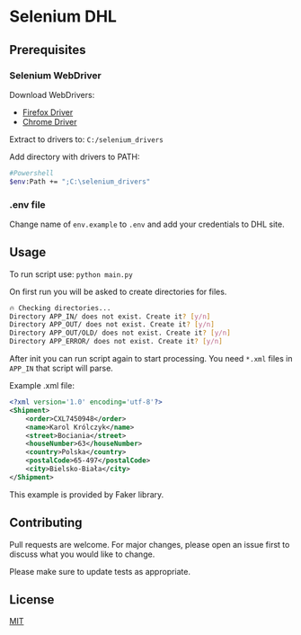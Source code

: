 # Selenium DHL

## Prerequisites

### Selenium WebDriver

Download WebDrivers:
* [Firefox Driver](https://github.com/mozilla/geckodriver/releases)
* [Chrome Driver](https://chromedriver.chromium.org/downloads)

Extract to drivers to: `C:/selenium_drivers`


Add directory with drivers to PATH:

```bash
#Powershell
$env:Path += ";C:\selenium_drivers"
```
### .env file
Change name of `env.example` to `.env` and add your credentials to DHL site.


## Usage
To run script use: `python main.py`

On first run you will be asked to create directories for files.
```bash
🔥 Checking directories...
Directory APP_IN/ does not exist. Create it? [y/n]
Directory APP_OUT/ does not exist. Create it? [y/n]
Directory APP_OUT/OLD/ does not exist. Create it? [y/n]
Directory APP_ERROR/ does not exist. Create it? [y/n]
```

After init you can run script again to start processing.
You need `*.xml` files in `APP_IN` that script will parse.

Example .xml file:

```xml
<?xml version='1.0' encoding='utf-8'?>
<Shipment>
	<order>CXL7450948</order>
	<name>Karol Królczyk</name>
	<street>Bociania</street>
	<houseNumber>63</houseNumber>
	<country>Polska</country>
	<postalCode>65-497</postalCode>
	<city>Bielsko-Biała</city>
</Shipment>
```
This example is provided by Faker library.



## Contributing
Pull requests are welcome. For major changes, please open an issue first to discuss what you would like to change.

Please make sure to update tests as appropriate.

## License
[MIT](https://choosealicense.com/licenses/mit/)